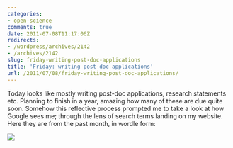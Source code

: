 ```yaml
---
categories:
- open-science
comments: true
date: 2011-07-08T11:17:06Z
redirects:
- /wordpress/archives/2142
- /archives/2142
slug: friday-writing-post-doc-applications
title: 'Friday: writing post-doc applications'
url: /2011/07/08/friday-writing-post-doc-applications/
---
```


Today looks like mostly writing post-doc applications, research statements etc.  Planning to finish in a year, amazing how many of these are due quite soon.  Somehow this reflective process prompted me to take a look at how Google sees me; through the lens of search terms landing on my website.  Here they are from the past month, in wordle form:

![]( http://farm6.staticflickr.com/5116/5915718057_24c2c1246c_o.png )


